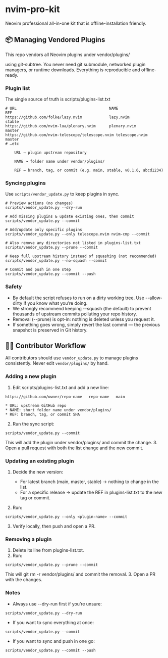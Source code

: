 # nvim-pro-kit
Neovim professional all-in-one kit that is offline-installation friendly.

## 📦 Managing Vendored Plugins

This repo vendors all Neovim plugins under vendor/plugins/

using git-subtree.
You never need git submodule, networked plugin managers, or runtime downloads.
Everything is reproducible and offline-ready.

### Plugin list

The single source of truth is scripts/plugins-list.txt

```
# URL                                         NAME                   REF
https://github.com/folke/lazy.nvim            lazy.nvim              stable
https://github.com/nvim-lua/plenary.nvim      plenary.nvim           master
https://github.com/nvim-telescope/telescope.nvim telescope.nvim      master
# …etc

    URL → plugin upstream repository

    NAME → folder name under vendor/plugins/

    REF → branch, tag, or commit (e.g. main, stable, v0.1.6, abcd1234)
```

### Syncing plugins

Use `scripts/vendor_update.py` to keep plugins in sync.

```
# Preview actions (no changes)
scripts/vendor_update.py --dry-run

# Add missing plugins & update existing ones, then commit
scripts/vendor_update.py --commit

# Add/update only specific plugins
scripts/vendor_update.py --only telescope.nvim nvim-cmp --commit

# Also remove any directories not listed in plugins-list.txt
scripts/vendor_update.py --prune --commit

# Keep full upstream history instead of squashing (not recommended)
scripts/vendor_update.py --no-squash --commit

# Commit and push in one step
scripts/vendor_update.py --commit --push
```

### Safety

* By default the script refuses to run on a dirty working tree. Use --allow-dirty if you know what you’re doing.
* We strongly recommend keeping --squash (the default) to prevent thousands of upstream commits polluting your repo history.
* Removal (--prune) is opt-in: nothing is deleted unless you request it.
* If something goes wrong, simply revert the last commit — the previous snapshot is preserved in Git history.

## 👩‍💻 Contributor Workflow

All contributors should use `vendor_update.py` to manage plugins consistently. Never edit `vendor/plugins/` by hand.

### Adding a new plugin

1. Edit scripts/plugins-list.txt and add a new line:
```
https://github.com/owner/repo-name   repo-name   main
```
    * URL: upstream GitHub repo
    * NAME: short folder name under vendor/plugins/
    * REF: branch, tag, or commit SHA
2. Run the sync script: 
```
scripts/vendor_update.py --commit
```
This will add the plugin under vendor/plugins/<NAME> and commit the change.
3. Open a pull request with both the list change and the new commit.

### Updating an existing plugin

1. Decide the new version:
    * For latest branch (main, master, stable) → nothing to change in the list.
    * For a specific release → update the REF in plugins-list.txt to the new tag or commit.

2. Run:
```
scripts/vendor_update.py --only <plugin-name> --commit
```

3. Verify locally, then push and open a PR.

### Removing a plugin

1. Delete its line from plugins-list.txt.
2. Run:
```
scripts/vendor_update.py --prune --commit
```
This will git rm -r vendor/plugins/<NAME> and commit the removal.
3. Open a PR with the changes.

### Notes

* Always use --dry-run first if you’re unsure:
```
scripts/vendor_update.py --dry-run
```
* If you want to sync everything at once:
```
scripts/vendor_update.py --commit
```
* If you want to sync and push in one go:
```
scripts/vendor_update.py --commit --push
```

